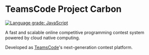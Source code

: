 # TeamsCode Project Carbon


[![Language grade: JavaScript](https://img.shields.io/lgtm/grade/javascript/g/chenhongqiao/project-carbon.svg?logo=lgtm&logoWidth=18)](https://lgtm.com/projects/g/chenhongqiao/project-carbon/context:javascript)

A fast and scalable online competitive programming contest system powered by cloud native computing. 

Developed as [TeamsCode](https://www.teamscode.org)'s next-generation contest platform.
